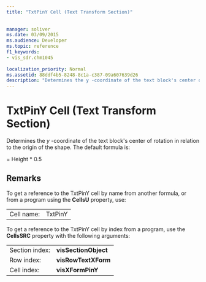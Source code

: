 ```yaml
---
title: "TxtPinY Cell (Text Transform Section)"
 
 
manager: soliver
ms.date: 03/09/2015
ms.audience: Developer
ms.topic: reference
f1_keywords:
- vis_sdr.chm1045
 
localization_priority: Normal
ms.assetid: 88ddf4b5-8248-8c1a-c387-09a607639d26
description: "Determines the y -coordinate of the text block's center of rotation in relation to the origin of the shape. The default formula is:"
---
```


# TxtPinY Cell (Text Transform Section)

Determines the  *y*  -coordinate of the text block's center of rotation in relation to the origin of the shape. The default formula is: 
  
= Height \* 0.5
  
## Remarks

To get a reference to the TxtPinY cell by name from another formula, or from a program using the **CellsU** property, use: 
  
|||
|:-----|:-----|
| Cell name:  <br/> | TxtPinY  <br/> |
   
To get a reference to the TxtPinY cell by index from a program, use the **CellsSRC** property with the following arguments: 
  
|||
|:-----|:-----|
| Section index:  <br/> |**visSectionObject** <br/> |
| Row index:  <br/> |**visRowTextXForm** <br/> |
| Cell index:  <br/> |**visXFormPinY** <br/> |
   

